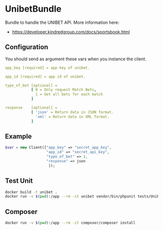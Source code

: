 # UnibetBundle

Bundle to handle the UNIBET API. More information here:
   - https://developer.kindredgroup.com/docs/sportsbook.html

## Configuration

You should send as argument these vars when you instance the client.

``` yml
app_key [required] = app key of unibet.

app_id [required] = app id of unibet.

type_of_bet [optional] =
            [ 0 = Only request Match Bets,
              1 = Get all bets for each match
            ]

response    [optional] =
            [ 'json' = Return data in JSON format.
              'xml' = Return data in XML format.
            ]
```

## Example

``` php
$var = new Client(["app_key" => "secret_app_key",
                   "app_id" => "secret_api_key",
                   "type_of_bet" => 1,
                   "response" => json
                    ]);
```



## Test Unit

```sh
docker build -t unibet .
docker run -v $(pwd):/app --rm -it unibet vendor/bin/phpunit tests/UnibetClientTest.php
```

## Composer

```sh
docker run -v $(pwd):/app --rm -it composer/composer install
```
